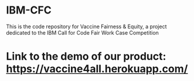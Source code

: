 # IBM-CFC
This is the code repository for Vaccine Fairness &amp; Equity, a project dedicated to the IBM Call for Code Fair Work Case Competition

# Link to the demo of our product: https://vaccine4all.herokuapp.com/
